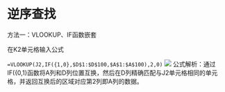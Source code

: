 # 逆序查找
方法一：VLOOKUP、IF函数嵌套

在K2单元格输入公式

`=VLOOKUP(J2,IF({1,0},$D$1:$D$100,$A$1:$A$100),2,0)`
![](https://pic2.zhimg.com/v2-2461670ba6a644ea9aa8b23a0958d889_b.webp)
公式解析：通过IF({0,1}函数将A列和D列位置互换，然后在D列精确匹配与J2单元格相同的单元格，并返回互换后的区域对应第2列即A列的数据。